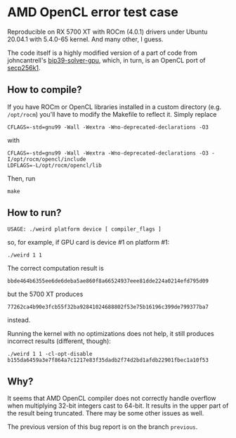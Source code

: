 AMD OpenCL error test case
==========================

Reproducible on RX 5700 XT with ROCm (4.0.1) drivers under Ubuntu 20.04.1
with 5.4.0-65 kernel. And many other, I guess.

The code itself is a highly modified version of a part of code from johncantrell's
[bip39-solver-gpu](https://github.com/johncantrell97/bip39-solver-gpu), which, in turn,
is an OpenCL port of [secp256k1](https://github.com/bitcoin-core/secp256k1).

How to compile?
---------------

If you have ROCm or OpenCL libraries installed in a custom directory
(e.g. `/opt/rocm`) you'll have to modify the Makefile to reflect it. Simply replace
```
CFLAGS=-std=gnu99 -Wall -Wextra -Wno-deprecated-declarations -O3
```
with
```
CFLAGS=-std=gnu99 -Wall -Wextra -Wno-deprecated-declarations -O3 -I/opt/rocm/opencl/include
LDFLAGS=-L/opt/rocm/opencl/lib
```

Then, run
```
make
```

How to run?
-----------

```
USAGE: ./weird platform device [ compiler_flags ]
```
so, for example, if GPU card is device #1 on platform #1:
```
./weird 1 1
```

The correct computation result is
```
bbde464b6355ee6de6deba5ae860f8a66524937eee81dde224a0214efd795d09
```
but the 5700 XT produces
```
77262ca4b90e3fcb55f32ba92841024688802f53e75b16196c399de799377ba7
```
instead.

Running the kernel with no optimizations does not help,
it still produces incorrect results (different, though):
```
./weird 1 1 -cl-opt-disable
b155da6459a3e7f864a7c1217e83f35dadb2f74d2bd1afdb22901fbec1a10f53
```

Why?
----
It seems that AMD OpenCL compiler does not correctly handle overflow when
multiplying 32-bit integers cast to 64-bit. It results in the upper part of the result being truncated.
There may be some other issues as well.

The previous version of this bug report is on the branch `previous`.